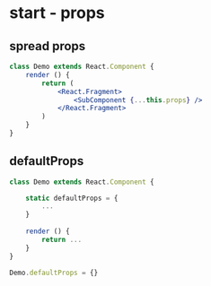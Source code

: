 # start - props

## spread props

```jsx
class Demo extends React.Component {
	render () {
		return (
			<React.Fragment>
				<SubComponent {...this.props} />
			</React.Fragment>
		)
	}
}
```

## defaultProps

```jsx
class Demo extends React.Component {

	static defaultProps = {
		...
	}
	
	render () {
		return ...
	}
}

Demo.defaultProps = {}
```
